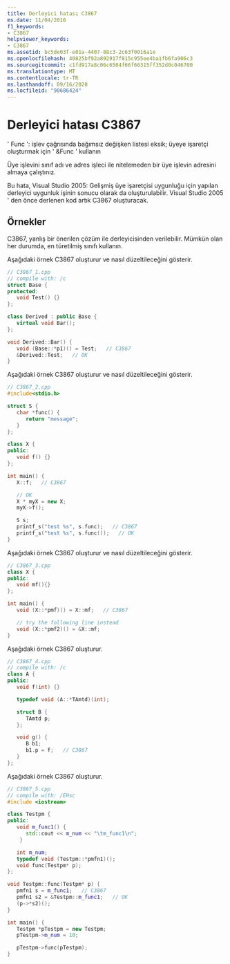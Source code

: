 ```yaml
---
title: Derleyici hatası C3867
ms.date: 11/04/2016
f1_keywords:
- C3867
helpviewer_keywords:
- C3867
ms.assetid: bc5de03f-e01a-4407-88c3-2c63f0016a1e
ms.openlocfilehash: 40825bf92a892917f815c955ee4ba1fb6fa906c3
ms.sourcegitcommit: c1fd917a8c06c6504f66f66315ff352d0c046700
ms.translationtype: MT
ms.contentlocale: tr-TR
ms.lasthandoff: 09/16/2020
ms.locfileid: "90686424"
---
```

# <a name="compiler-error-c3867"></a>Derleyici hatası C3867

' Func ': işlev çağrısında bağımsız değişken listesi eksik; üyeye işaretçi oluşturmak için ' &Func ' kullanın

Üye işlevini sınıf adı ve adres işleci ile nitelemeden bir üye işlevin adresini almaya çalıştınız.

Bu hata, Visual Studio 2005: Gelişmiş üye işaretçisi uygunluğu için yapılan derleyici uygunluk işinin sonucu olarak da oluşturulabilir. Visual Studio 2005 ' den önce derlenen kod artık C3867 oluşturacak.

## <a name="examples"></a>Örnekler

C3867, yanlış bir önerilen çözüm ile derleyicisinden verilebilir. Mümkün olan her durumda, en türetilmiş sınıfı kullanın.

Aşağıdaki örnek C3867 oluşturur ve nasıl düzeltileceğini gösterir.

```cpp
// C3867_1.cpp
// compile with: /c
struct Base {
protected:
   void Test() {}
};

class Derived : public Base {
   virtual void Bar();
};

void Derived::Bar() {
   void (Base::*p1)() = Test;   // C3867
   &Derived::Test;   // OK
}
```

Aşağıdaki örnek C3867 oluşturur ve nasıl düzeltileceğini gösterir.

```cpp
// C3867_2.cpp
#include<stdio.h>

struct S {
   char *func() {
      return "message";
   }
};

class X {
public:
   void f() {}
};

int main() {
   X::f;   // C3867

   // OK
   X * myX = new X;
   myX->f();

   S s;
   printf_s("test %s", s.func);   // C3867
   printf_s("test %s", s.func());   // OK
}
```

Aşağıdaki örnek C3867 oluşturur ve nasıl düzeltileceğini gösterir.

```cpp
// C3867_3.cpp
class X {
public:
   void mf(){}
};

int main() {
   void (X::*pmf)() = X::mf;   // C3867

   // try the following line instead
   void (X::*pmf2)() = &X::mf;
}
```

Aşağıdaki örnek C3867 oluşturur.

```cpp
// C3867_4.cpp
// compile with: /c
class A {
public:
   void f(int) {}

   typedef void (A::*TAmtd)(int);

   struct B {
      TAmtd p;
   };

   void g() {
      B b1;
      b1.p = f;   // C3867
   }
};
```

Aşağıdaki örnek C3867 oluşturur.

```cpp
// C3867_5.cpp
// compile with: /EHsc
#include <iostream>

class Testpm {
public:
   void m_func1() {
      std::cout << m_num << "\tm_func1\n";
    }

   int m_num;
   typedef void (Testpm::*pmfn1)();
   void func(Testpm* p);
};

void Testpm::func(Testpm* p) {
   pmfn1 s = m_func1;   // C3867
   pmfn1 s2 = &Testpm::m_func1;   // OK
   (p->*s2)();
}

int main() {
   Testpm *pTestpm = new Testpm;
   pTestpm->m_num = 10;

   pTestpm->func(pTestpm);
}
```
